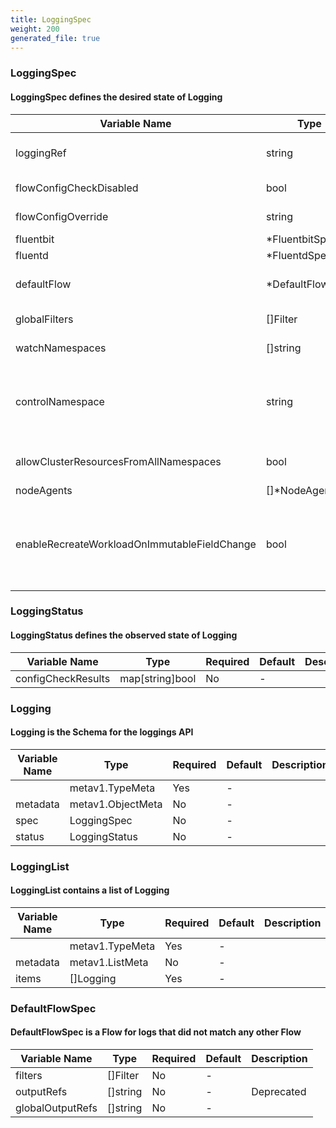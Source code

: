 ```yaml
---
title: LoggingSpec
weight: 200
generated_file: true
---
```


### LoggingSpec
#### LoggingSpec defines the desired state of Logging

| Variable Name | Type | Required | Default | Description |
|---|---|---|---|---|
| loggingRef | string | No | - | Reference to the logging system. Each of the `loggingRef`s can manage a fluentbit daemonset and a fluentd statefulset.<br> |
| flowConfigCheckDisabled | bool | No | - | Disable configuration check before applying new fluentd configuration.<br> |
| flowConfigOverride | string | No | - | Override generated config. This is a *raw* configuration string for troubleshooting purposes.<br> |
| fluentbit | *FluentbitSpec | No | - | Fluentbit daemonset configuration.<br> |
| fluentd | *FluentdSpec | No | - | Fluentd statefulset configuration<br> |
| defaultFlow | *DefaultFlowSpec | No | - | Default flow for unmatched logs. This Flow configuration collects all logs that didn't matched any other Flow.<br> |
| globalFilters | []Filter | No | - | Global filters to apply on logs before any match or filter mechanism.<br> |
| watchNamespaces | []string | No | - | Limit namespaces to watch Flow and Output custom reasources.<br> |
| controlNamespace | string | Yes | - | Namespace for cluster wide configuration resources like CLusterFlow and ClusterOutput.<br>This should be a protected namespace from regular users.<br>Resources like fluentbit and fluentd will run in this namespace as well.<br> |
| allowClusterResourcesFromAllNamespaces | bool | No | - | Allow configuration of cluster resources from any namespace. Mutually exclusive with ControlNamespace restriction of Cluster resources<br> |
| nodeAgents | []*NodeAgent | No | - | NodeAgent Configuration<br> |
| enableRecreateWorkloadOnImmutableFieldChange | bool | No | - | EnableRecreateWorkloadOnImmutableFieldChange enables the operator to recreate the<br>fluentbit daemonset and the fluentd statefulset (and possibly other resource in the future)<br>in case there is a change in an immutable field<br>that otherwise couldn't be managed with a simple update.<br> |
### LoggingStatus
#### LoggingStatus defines the observed state of Logging

| Variable Name | Type | Required | Default | Description |
|---|---|---|---|---|
| configCheckResults | map[string]bool | No | - |  |
### Logging
#### Logging is the Schema for the loggings API

| Variable Name | Type | Required | Default | Description |
|---|---|---|---|---|
|  | metav1.TypeMeta | Yes | - |  |
| metadata | metav1.ObjectMeta | No | - |  |
| spec | LoggingSpec | No | - |  |
| status | LoggingStatus | No | - |  |
### LoggingList
#### LoggingList contains a list of Logging

| Variable Name | Type | Required | Default | Description |
|---|---|---|---|---|
|  | metav1.TypeMeta | Yes | - |  |
| metadata | metav1.ListMeta | No | - |  |
| items | []Logging | Yes | - |  |
### DefaultFlowSpec
#### DefaultFlowSpec is a Flow for logs that did not match any other Flow

| Variable Name | Type | Required | Default | Description |
|---|---|---|---|---|
| filters | []Filter | No | - |  |
| outputRefs | []string | No | - | Deprecated<br> |
| globalOutputRefs | []string | No | - |  |
